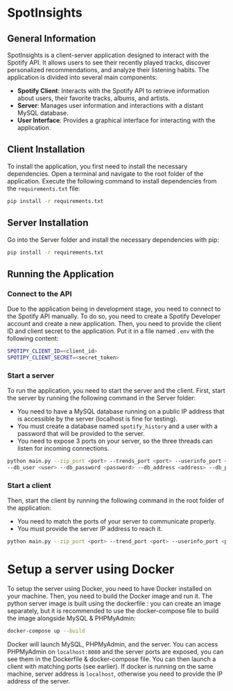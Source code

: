 # SpotInsights

## General Information

SpotInsights is a client-server application designed to interact with the Spotify API. It allows users to see their recently played tracks, discover personalized recommendations, and analyze their listening habits. The application is divided into several main components:

- **Spotify Client**: Interacts with the Spotify API to retrieve information about users, their favorite tracks, albums, and artists.
- **Server**: Manages user information and interactions with a distant MySQL database.
- **User Interface**: Provides a graphical interface for interacting with the application.

## Client Installation

To install the application, you first need to install the necessary dependencies. Open a terminal and navigate to the root folder of the application. Execute the following command to install dependencies from the `requirements.txt` file:

```sh
pip install -r requirements.txt
```

## Server Installation

Go into the Server folder and install the necessary dependencies with pip:

```sh
pip install -r requirements.txt
```

## Running the Application

### Connect to the API
Due to the application being in development stage, you need to connect to the Spotify API manually. To do so, you need to create a Spotify Developer account and create a new application. Then, you need to provide the client ID and client secret to the application.
Put it in a file named `.env` with the following content:

```sh
SPOTIPY_CLIENT_ID=<client_id>
SPOTIPY_CLIENT_SECRET=<secret_token>
```

### Start a server
To run the application, you need to start the server and the client. First, start the server by running the following command in the Server folder:
- You need to have a MySQL database running on a public IP address that is accessible by the server (localhost is fine for testing). 
- You must create a database named `spotify_history` and a user with a password that will be provided to the server.
- You need to expose 3 ports on your server, so the three threads can listen for incoming connections. 

```sh
python main.py --zip_port <port> --trends_port <port> --userinfo_port <port>
--db_user <user> --db_password <password> --db_address <address> --db_port <port>
```

### Start a client
Then, start the client by running the following command in the root folder of the application:
- You need to match the ports of your server to communicate properly.
- You must provide the server IP address to reach it.

```sh
python main.py --zip_port <port> --trend_port <port> --userinfo_port <port> --server_address <address>
```

# Setup a server using Docker

To setup the server using Docker, you need to have Docker installed on your machine. Then, you need to build the Docker image and run it.
The python server image is built using the dockerfile : you can create an image separately, but it is recommended to use the docker-compose file to build the image alongside MySQL & PHPMyAdmin:

```sh
docker-compose up --build
```

Docker will launch MySQL, PHPMyAdmin, and the server. You can access PHPMyAdmin on `localhost:8080` and the server ports are exposed, you can see them in the Dockerfile & docker-compose file.
You can then launch a client with matching ports (see earlier). If docker is running on the same machine, server address is `localhost`, otherwise you need to provide the IP address of the server.